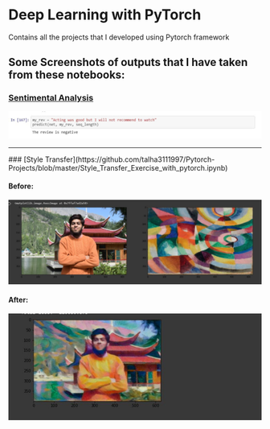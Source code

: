 # Deep Learning with PyTorch
Contains all the projects that I developed using Pytorch framework


## Some Screenshots of outputs that I have taken from these notebooks:
### [Sentimental Analysis](https://github.com/talha3111997/Pytorch-Projects/blob/master/Sentimental_Analysis_RNN_Exercise.ipynb)

![Alt text](https://github.com/talha3111997/Pytorch-Projects/blob/master/Screenshots/Sentimental%20Analysis.JPG?raw=true "Output of Sentimental Analysis using RNN in pytorch")

<hr>
### [Style Transfer](https://github.com/talha3111997/Pytorch-Projects/blob/master/Style_Transfer_Exercise_with_pytorch.ipynb)

#### Before: 
![Alt text](https://github.com/talha3111997/Pytorch-Projects/blob/master/Screenshots/styleTransfer0.JPG?raw=true "Output of Style Transfer with pytorch")


#### After:

![Alt text](https://github.com/talha3111997/Pytorch-Projects/blob/master/Screenshots/styleTransfer.JPG?raw=true "Output of Style Transfer with pytorch")
